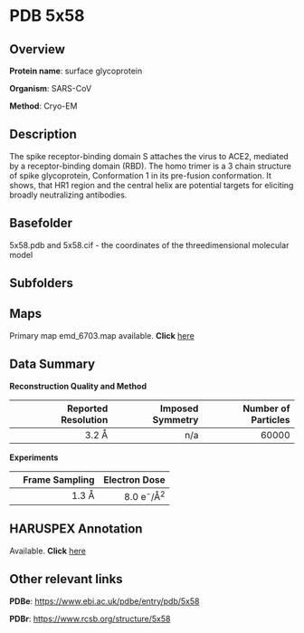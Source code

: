 # PDB 5x58

## Overview

**Protein name**: surface glycoprotein

**Organism**: SARS-CoV

**Method**: Cryo-EM

## Description

The spike receptor-binding domain S attaches the virus to ACE2, mediated by a receptor-binding domain (RBD). The homo trimer is a 3 chain structure of spike glycoprotein, Conformation 1 in its pre-fusion conformation. It shows, that HR1 region and the central helix are potential targets for eliciting broadly neutralizing antibodies.

## Basefolder

5x58.pdb and 5x58.cif - the coordinates of the threedimensional molecular model

## Subfolders









## Maps

Primary map emd_6703.map available. **Click** [here](http://ftp.wwpdb.org/pub/emdb/structures/EMD-6703/map/) 

## Data Summary
**Reconstruction Quality and Method**

|   | Reported Resolution | Imposed Symmetry | Number of Particles |
|---|-------------:|----------------:|--------------:|
|   |3.2 Å|n/a|60000|

**Experiments**

|   | Frame Sampling | Electron Dose |
|---|-------------:|----------------:|
|   |1.3 Å|8.0 e<sup>-</sup>/Å<sup>2</sup>|

## HARUSPEX Annotation

Available. **Click** [here](https://zenodo.org/record/3820137)

## Other relevant links 
**PDBe**:  https://www.ebi.ac.uk/pdbe/entry/pdb/5x58
 
**PDBr**: https://www.rcsb.org/structure/5x58 
